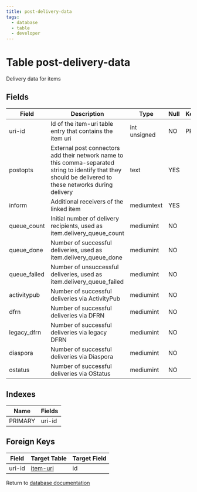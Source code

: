 ```yaml
---
title: post-delivery-data
tags:
  - database
  - table
  - developer
---
```

# Table post-delivery-data

Delivery data for items

## Fields

| Field        | Description                                                                                                                                                | Type         | Null | Key | Default | Extra |
| ------------ | ---------------------------------------------------------------------------------------------------------------------------------------------------------- | ------------ | ---- | --- | ------- | ----- |
| uri-id       | Id of the item-uri table entry that contains the item uri                                                                                                  | int unsigned | NO   | PRI | NULL    |       |
| postopts     | External post connectors add their network name to this comma-separated string to identify that they should be delivered to these networks during delivery | text         | YES  |     | NULL    |       |
| inform       | Additional receivers of the linked item                                                                                                                    | mediumtext   | YES  |     | NULL    |       |
| queue_count  | Initial number of delivery recipients, used as item.delivery_queue_count                                                                                   | mediumint    | NO   |     | 0       |       |
| queue_done   | Number of successful deliveries, used as item.delivery_queue_done                                                                                          | mediumint    | NO   |     | 0       |       |
| queue_failed | Number of unsuccessful deliveries, used as item.delivery_queue_failed                                                                                      | mediumint    | NO   |     | 0       |       |
| activitypub  | Number of successful deliveries via ActivityPub                                                                                                            | mediumint    | NO   |     | 0       |       |
| dfrn         | Number of successful deliveries via DFRN                                                                                                                   | mediumint    | NO   |     | 0       |       |
| legacy_dfrn  | Number of successful deliveries via legacy DFRN                                                                                                            | mediumint    | NO   |     | 0       |       |
| diaspora     | Number of successful deliveries via Diaspora                                                                                                               | mediumint    | NO   |     | 0       |       |
| ostatus      | Number of successful deliveries via OStatus                                                                                                                | mediumint    | NO   |     | 0       |       |

## Indexes

| Name    | Fields   |
| ------- | -------- |
| PRIMARY | uri-id   |

## Foreign Keys

| Field  | Target Table                           | Target Field |
| ------ | -------------------------------------- | ------------ |
| uri-id | [item-uri](/spec/database/db_item-uri) | id           |

Return to [database documentation](/spec/database/)
